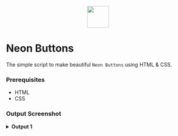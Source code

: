<div align="center">
  <img height="60" src="https://user-images.githubusercontent.com/85709371/153715643-d0d2a5b8-3be9-41bc-9885-de1dc5808a20.png">
</div>

# Neon Buttons
The simple script to make beautiful `Neon Buttons` using HTML & CSS.

### Prerequisites
- HTML
- CSS

### Output Screenshot
<details><summary><b>Output 1</b></summary>
  <p align="center">
    <a href="Outputs/NeonButtons.png"><img src="https://user-images.githubusercontent.com/85709371/153831870-eea74c47-32f1-4212-af41-6b51c05b7fb0.png)" alt="NeonButtons"></a>
  </p>
</details>
